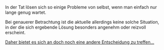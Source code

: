 In der Tat lösen sich so einige Probleme von selbst, wenn man einfach nur lange genug wartet.

Bei genauerer Betrachtung ist die aktuelle allerdings keine solche Situation, in der die sich ergebende Lösung besonders angenehm
oder reizvoll erscheint. 

[Daher bietet es sich an doch noch eine andere Entscheidung zu treffen...](../ruderboot.md)
